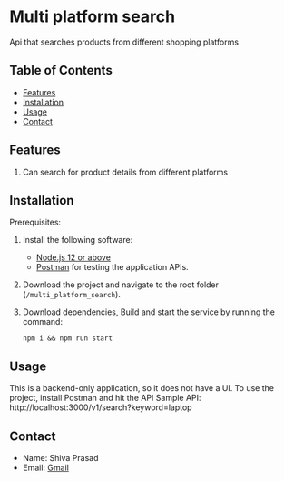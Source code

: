 # Multi platform search

Api that searches products from different shopping platforms

## Table of Contents

- [Features](#features)
- [Installation](#installation)
- [Usage](#usage)
- [Contact](#contact)

## Features

1. Can search for product details from different platforms

## Installation

Prerequisites:

1. Install the following software:

   - [Node.js 12 or above](https://nodejs.org/en)
   - [Postman](https://www.postman.com/downloads/) for testing the application APIs.

2. Download the project and navigate to the root folder (`/multi_platform_search`).

3. Download dependencies, Build and start the service by running the command:
   ```
   npm i && npm run start
   ```

## Usage

This is a backend-only application, so it does not have a UI. To use the project, install Postman and hit the API
Sample API: http://localhost:3000/v1/search?keyword=laptop

## Contact

- Name: Shiva Prasad
- Email: [Gmail](mailto:shivap483@gmail.com)
